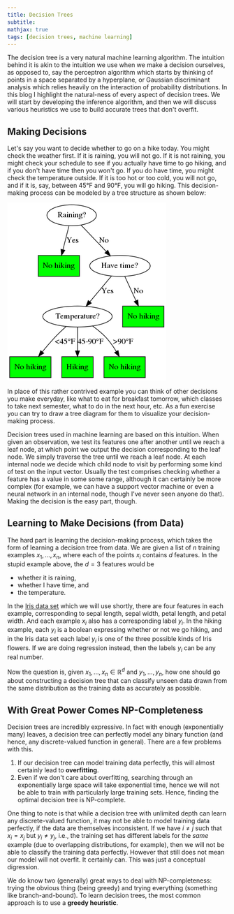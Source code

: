 ```yaml
---
title: Decision Trees
subtitle:
mathjax: true
tags: [decision trees, machine learning]
---
```


The decision tree is a very natural machine learning algorithm. The intuition
behind it is akin to the intuition we use when we make a decision ourselves, as
opposed to, say the perceptron algorithm which starts by thinking of points in
a space separated by a hyperplane, or Gaussian discriminant analysis which relies
heavily on the interaction of probability distributions. In this blog I highlight
the natural-ness of every aspect of decision trees. We will start by developing
the inference algorithm, and then we will discuss various heuristics we use to
build accurate trees that don't overfit.

## Making Decisions

Let's say you want to decide whether to go on a hike today. You might check the
weather first. If it is raining, you will not go. If it is not raining, you might
check your schedule to see if you actually have time to go hiking, and if you
don't have time then you won't go. If you do have time, you might check the
temperature outside. If it is too hot or too cold, you will not go, and if it is,
say, between 45°F and 90°F, you will go hiking.
This decision-making process can be modeled by a tree structure as shown below:

![stupid intro tree](/img/decision_tree/intro_tree.png)

In place of this rather contrived example you can think of other decisions you
make everyday, like what to eat for breakfast tomorrow, which classes to take
next semester, what to do in the next hour, etc. As a fun exercise you can try
to draw a tree diagram for them to visualize your decision-making process.

Decision trees used in machine learning are based on this intuition. When given
an observation, we test its features one after another until we reach a leaf node,
at which point we output the decision corresponding to the leaf node. We simply
traverse the tree until we reach a leaf node. At each internal node we decide
which child node to visit by performing some kind of test on the input vector.
Usually the test comprises checking whether a feature has a value in some some
range, although it can certainly be more complex (for example, we can have a
support vector machine or even a neural network in an internal node, though
I've never seen anyone do that). Making the decision is the easy part, though.

## Learning to Make Decisions (from Data)

The hard part is learning the decision-making process, which takes the form of
learning a decision tree from data. We are given a list of $n$ training examples
$x_1, \ldots, x_n$, where each of the points $x_i$ contains $d$ features. In the
stupid example above, the $d=3$ features would be
- whether it is raining,
- whether I have time, and
- the temperature.

In the [Iris data set](https://archive.ics.uci.edu/ml/datasets/Iris) which we
will use shortly, there are four features in each example, corresponding to
sepal length, sepal width, petal length, and petal width. And each example $x_i$
also has a corresponding label $y_i$. In the hiking example, each $y_i$ is a boolean
expressing whether or not we go hiking, and in the Iris data set each label $y_i$
is one of the three possible kinds of Iris flowers. If we are doing regression
instead, then the labels $y_i$ can be any real number.

Now the question is, given $x_1, \ldots, x_n \in \mathbb{R}^d$ and $y_1, \ldots,
y_n$, how one should go about constructing a decision tree that can classify unseen
data drawn from the same distribution as the training data as accurately as
possible.

## With Great Power Comes NP-Completeness

Decision trees are incredibly expressive. In fact with enough (exponentially many)
leaves, a decision tree can perfectly model any binary function (and hence, any
discrete-valued function in general). There are a few problems with this.

1. If our decision tree can model training data perfectly, this will almost certainly
lead to **overfitting**.
2. Even if we don't care about overfitting, searching through an exponentially
large space will take exponential time, hence we will not be able to train with
particularly large training sets. Hence, finding the optimal decision tree is
NP-complete.

One thing to note is that while a decision tree with unlimited depth can learn
any discrete-valued function, it may not be able to model training data perfectly,
if the data are themselves inconsistent. If we have $i \neq j$ such that $x_i = x_j$
but $y_i \neq y_j$, i.e., the training set has different labels for the *same*
example (due to overlapping distributions, for example), then we will not be able
to classify the training data perfectly. However that still does not mean our model
will not overfit. It certainly can. This was just a conceptual digression.

We do know two (generally) great ways to deal with NP-completeness: trying the
obvious thing (being greedy) and trying everything (something like branch-and-bound).
To learn decision trees, the most common approach is to use a **greedy heuristic**.
